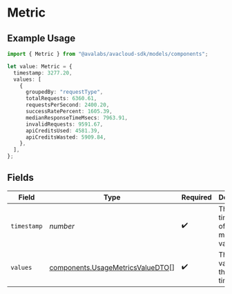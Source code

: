 # Metric

## Example Usage

```typescript
import { Metric } from "@avalabs/avacloud-sdk/models/components";

let value: Metric = {
  timestamp: 3277.20,
  values: [
    {
      groupedBy: "requestType",
      totalRequests: 6360.61,
      requestsPerSecond: 2400.20,
      successRatePercent: 1605.39,
      medianResponseTimeMsecs: 7963.91,
      invalidRequests: 9591.67,
      apiCreditsUsed: 4581.39,
      apiCreditsWasted: 5909.84,
    },
  ],
};
```

## Fields

| Field                                                                                | Type                                                                                 | Required                                                                             | Description                                                                          |
| ------------------------------------------------------------------------------------ | ------------------------------------------------------------------------------------ | ------------------------------------------------------------------------------------ | ------------------------------------------------------------------------------------ |
| `timestamp`                                                                          | *number*                                                                             | :heavy_check_mark:                                                                   | The timestamp of the metrics value                                                   |
| `values`                                                                             | [components.UsageMetricsValueDTO](../../models/components/usagemetricsvaluedto.md)[] | :heavy_check_mark:                                                                   | The metrics values for the timestamp                                                 |